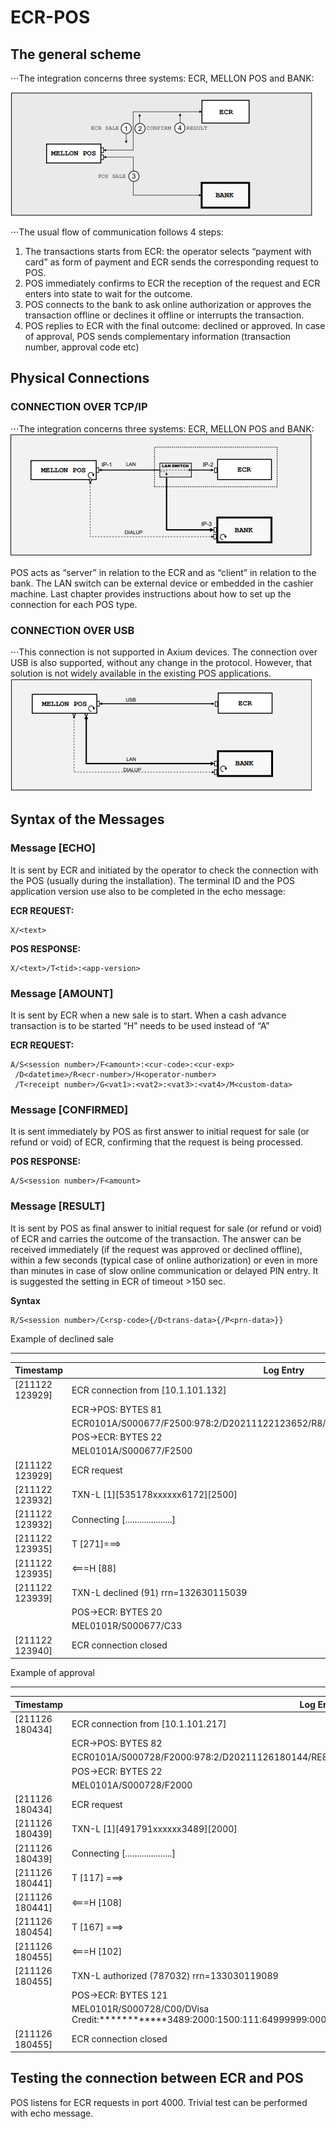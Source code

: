 # ECR-POS
## The general scheme
⋅⋅⋅The integration concerns three systems: ECR, MELLON POS and BANK:

![General Scheme](https://github.com/arbdoescode/ECR-POS/blob/main/images/GeneralScheme.PNG "General Scheme")

⋅⋅⋅The usual flow of communication follows 4 steps:
1. The transactions starts from ECR: the operator selects “payment with card” as form
of payment and ECR sends the corresponding request to POS.
2. POS immediately confirms to ECR the reception of the request and ECR enters into
state to wait for the outcome.
3. POS connects to the bank to ask online authorization or approves the transaction
offline or declines it offline or interrupts the transaction.
4. POS replies to ECR with the final outcome: declined or approved. In case of approval,
POS sends complementary information (transaction number, approval code etc)

## Physical Connections
### CONNECTION OVER TCP/IP
⋅⋅⋅The integration concerns three systems: ECR, MELLON POS and BANK:
![Conn Ip](https://github.com/arbdoescode/ECR-POS/blob/main/images/ConnectionTCP-IP.PNG "Connection Ip")

POS acts as “server” in relation to the ECR and as “client” in relation to the bank. The LAN
switch can be external device or embedded in the cashier machine.
Last chapter provides instructions about how to set up the connection for each POS type.

### CONNECTION OVER USB
⋅⋅⋅This connection is not supported in Axium devices. The connection over USB is also
supported, without any change in the protocol. However, that solution is not widely available
in the existing POS applications.
![Conn Usb](https://github.com/arbdoescode/ECR-POS/blob/main/images/ConnectionUSB.PNG "Connection USB")

## Syntax of the Messages
### Message [ECHO]
It is sent by ECR and initiated by the operator to check the connection with the POS (usually
during the installation). Τhe terminal ID and the POS application version use also to be
completed in the echo message:

**ECR REQUEST:**
```
X/<text>
```

**POS RESPONSE:**
```
X/<text>/T<tid>:<app-version>
```
### Message [AMOUNT]
It is sent by ECR when a new sale is to start. When a cash advance transaction is to be
started “H” needs to be used instead of “A”

**ECR REQUEST:**
```
A/S<session number>/F<amount>:<cur-code>:<cur-exp>
 /D<datetime>/R<ecr-number>/H<operator-number>
 /T<receipt number>/G<vat1>:<vat2>:<vat3>:<vat4>/M<custom-data>
```

### Message [CONFIRMED]
It is sent immediately by POS as first answer to initial request for sale (or refund or void)
of ECR, confirming that the request is being processed.

**POS RESPONSE:**
```
A/S<session number>/F<amount>
```

### Message [RESULT]
It is sent by POS as final answer to initial request for sale (or refund or void) of ECR and
carries the outcome of the transaction.
The answer can be received immediately (if the request was approved or declined offline),
within a few seconds (typical case of online authorization) or even in more than minutes in 
case of slow online communication or delayed PIN entry. It is suggested the setting in ECR
of timeout >150 sec.

**Syntax**
```
R/S<session number>/C<rsp-code>{/D<trans-data>{/P<prn-data>}}
```

Example of declined sale

---

| Timestamp        | Log Entry                                                                         | AMOUNT | RESULT   | CONFIRMED |
| ---------------- | --------------------------------------------------------------------------------- | ------ | -------- | --------- |
| \[211122 123929] | ECR connection from \[10.1.101.132]                                               |        |          |           |
|                  | ECR->POS: BYTES 81                                                                |        |          |           |
|                  | ECR0101A/S000677/F2500:978:2/D20211122123652/R8/H121/T000677/G:0:0:0:0/M123456789 | 2500   |          |           |
|                  | POS->ECR: BYTES 22                                                                |        |          |           |
|                  | MEL0101A/S000677/F2500                                                            | 2500   |          |           |
| \[211122 123929] | ECR request                                                                       |        |          |           |
| \[211122 123932] | TXN-L \[1]\[535178xxxxxx6172]\[2500]                                              | 2500   |          |           |
| \[211122 123932] | Connecting \[....................]                                                |        |          |           |
| \[211122 123935] | T \[271]===>                                                                      |        |          |           |
| \[211122 123935] | <===H \[88]                                                                       |        |          |           |
| \[211122 123939] | TXN-L declined (91) rrn=132630115039                                              | 2500   | Declined | No        |
|                  | POS->ECR: BYTES 20                                                                |        |          |           |
|                  | MEL0101R/S000677/C33                                                              |        | Declined | No        |
| \[211122 123940] | ECR connection closed                                                             |        |          |           |

Example of approval

---

| Timestamp        | Log Entry                                                                                                                              | AMOUNT | RESULT   | CONFIRMED |
| ---------------- | -------------------------------------------------------------------------------------------------------------------------------------- | ------ | -------- | --------- |
| \[211126 180434] | ECR connection from \[10.1.101.217]                                                                                                    |        |          |           |
|                  | ECR->POS: BYTES 82                                                                                                                     |        |          |           |
|                  | ECR0101A/S000728/F2000:978:2/D20211126180144/RE8/HA21/T000728/G:0:0:0:0/M123456789                                                     | 2000   |          |           |
|                  | POS->ECR: BYTES 22                                                                                                                     |        |          |           |
|                  | MEL0101A/S000728/F2000                                                                                                                 | 2000   |          |           |
| \[211126 180434] | ECR request                                                                                                                            |        |          |           |
| \[211126 180439] | TXN-L \[1]\[491791xxxxxx3489]\[2000]                                                                                                   | 2000   |          |           |
| \[211126 180439] | Connecting \[....................]                                                                                                     |        |          |           |
| \[211126 180441] | T \[117] ===>                                                                                                                          |        |          |           |
| \[211126 180441] | <===H \[108]                                                                                                                           |        |          |           |
| \[211126 180454] | T \[167] ===>                                                                                                                          |        |          |           |
| \[211126 180455] | <===H \[102]                                                                                                                           |        |          |           |
| \[211126 180455] | TXN-L authorized (787032) rrn=133030119089                                                                                             | 2000   | Approved | Yes       |
|                  | POS->ECR: BYTES 121                                                                                                                    |        |          |           |
|                  | MEL0101R/S000728/C00/DVisa Credit:\*\*\*\*\*\*\*\*\*\*\*\*3489:2000:1500:111:64999999:000091:133030119089:000065:787032:20211126180454 | 2000   | Approved | Yes       |
| \[211126 180455] | ECR connection closed                                                                                                                  |        |          |           |

## Testing the connection between ECR and POS

POS listens for ECR requests in port 4000.
Trivial test can be performed with echo message.